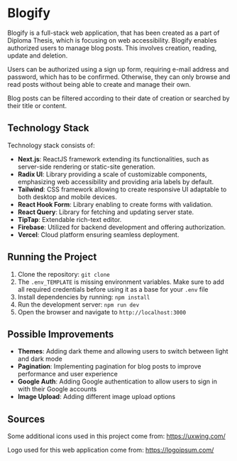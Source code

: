 # Blogify

Blogify is a full-stack web application, that has been created as a part of Diploma Thesis, which is focusing on web accessibility. 
Blogify enables authorized users to manage blog posts. This involves creation, reading, update and deletion.

Users can be authorized using a sign up form, requiring e-mail address and password, which has to be confirmed.
Otherwise, they can only browse and read posts without being able to create and manage their own. 

Blog posts can be filtered according to their date of creation or searched by their title or content.

## Technology Stack 

Technology stack consists of: 

- __Next.js__: ReactJS framework extending its functionalities, such as server-side rendering or static-site generation.
- __Radix UI__: Library providing a scale of customizable components, emphasizing web accessibility and providing aria labels by default.
- __Tailwind__: CSS framework allowing to create responsive UI adaptable to both desktop and mobile devices.
- __React Hook Form__: Library enabling to create forms with validation.
- __React Query__: Library for fetching and updating server state.
- __TipTap__: Extendable rich-text editor.
- __Firebase__: Utilized for backend development and offering authorization. 
- __Vercel__: Cloud platform ensuring seamless deployment.

## Running the Project

1. Clone the repository: ``git clone``
2. The ``.env_TEMPLATE`` is missing environment variables. Make sure to add all required credentials before using it as a base for your ``.env`` file
3. Install dependencies by running: ``npm install``
4. Run the development server:  ``npm run dev``
5. Open the browser and navigate to ``http://localhost:3000`` 

## Possible Improvements 

- __Themes__: Adding dark theme and allowing users to switch between light and dark mode
- __Pagination__: Implementing pagination for blog posts to improve performance and user experience
- __Google Auth__: Adding Google authentication to allow users to sign in with their Google accounts
- __Image Upload__: Adding different image upload options

## Sources

Some additional icons used in this project come from: https://uxwing.com/

Logo used for this web application come from: https://logoipsum.com/

